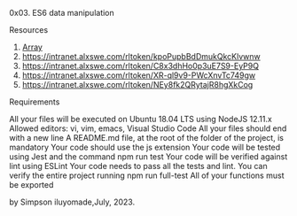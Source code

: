 0x03. ES6 data manipulation

Resources

1. [Array](https://intranet.alxswe.com/rltoken/KDAVab6oKKsFBXJc2-ll-A)
2. https://intranet.alxswe.com/rltoken/kpoPupbBdDmukQkcKlvwnw
3. https://intranet.alxswe.com/rltoken/C8x3dhHo0p3uE7S9-EyP9Q
4. https://intranet.alxswe.com/rltoken/XR-ql9v9-PWcXnvTc749gw
5. https://intranet.alxswe.com/rltoken/NEy8fk2QRytajR8hgXkCog


Requirements

All your files will be executed on Ubuntu 18.04 LTS using NodeJS 12.11.x
Allowed editors: vi, vim, emacs, Visual Studio Code
All your files should end with a new line
A README.md file, at the root of the folder of the project, is mandatory
Your code should use the js extension
Your code will be tested using Jest and the command npm run test
Your code will be verified against lint using ESLint
Your code needs to pass all the tests and lint. You can verify the entire project running npm run full-test
All of your functions must be exported

by Simpson iluyomade,July, 2023.
